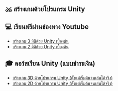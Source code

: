 ## ⚔ สร้างเกมด้วยโปรแกรม Unity
## 💻 เรียนฟรีผ่านช่องทาง Youtube
- [สร้างเกม 3 มิติด้วย Unity เบื้องต้น](https://youtu.be/0UUCkR4ey1U)
- [สร้างเกม 2 มิติด้วย Unity เบื้องต้น]()

## 🎓 คอร์สเรียน Unity (แบบชำระเงิน)
- [สร้างเกม 3D ด้วยโปรแกรม Unity (ตั้งแต่เริ่มต้นจนเล่นได้จริง)](https://www.udemy.com/course/unity-3d-game/)
- [สร้างเกม 2D ด้วยโปรแกรม Unity (ตั้งแต่เริ่มต้นจนเล่นได้จริง)](https://www.udemy.com/course/unity-2d-tutorial/)
